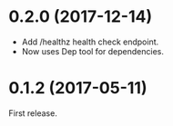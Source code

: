 # 0.2.0 (2017-12-14)

* Add /healthz health check endpoint.
* Now uses Dep tool for dependencies.

# 0.1.2 (2017-05-11)

First release.
